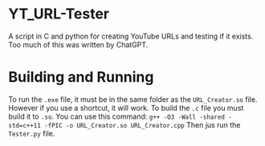 # YT_URL-Tester
A script in C and python for creating YouTube URLs and testing if it exists. Too much of this was written by ChatGPT.

# Building and Running
To run the `.exe` file, it must be in the same folder as the `URL_Creator.so` file. However if you use a shortcut, it will work.
To build the `.c` file you must build it to `.so`. You can use this command: `g++ -O3 -Wall -shared -std=c++11 -fPIC -o URL_Creator.so URL_Creator.cpp` Then jus run the `Tester.py` file.
